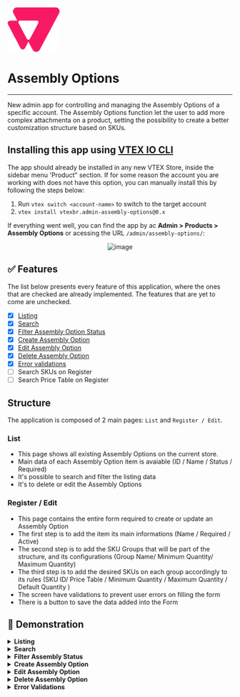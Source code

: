 
<img alt="VTEX Admin" src="./assets/vtex-logo.svg" height="100" width="117" />

# Assembly Options

---

New admin app for controlling and managing the Assembly Options of a specific account. The Assembly Options function let the user to add more complex attachmenta on a product, setting the possibility to create a better customization structure based on SKUs.

## Installing this app using [VTEX IO CLI](https://github.com/vtex/toolbelt)

The app should already be installed in any new VTEX Store, inside the sidebar menu 'Product" section.
If for some reason the account you are working with does not have this option, you can manually install this by following the steps below:

1. Run `vtex switch <account-name>` to switch to the target account
2. `vtex install vtexbr.admin-assembly-options@0.x`

If everything went well, you can find the app by ac  **Admin > Products > Assembly Options** or acessing the URL `/admin/assembly-options/`:

<div style="text-align:center">
<img width="284" alt="image" src="https://user-images.githubusercontent.com/53904010/164763210-b1d19376-eac3-48ee-92a1-d495c6365b36.png">
</div>


## ✅ Features
The list below presents every feature of this application, where the ones that are checked are already implemented. The features that are yet to come are unchecked.

- [x] [Listing](#listing)
- [x] [Search](#search)
- [x] [Filter Assembly Option Status](#filters)
- [x] [Create Assembly Option](#creation)
- [x] [Edit Assembly Option](#edition)
- [x] [Delete Assembly Option](#deletion)
- [x] [Error validations](#validation)
- [ ] Search SKUs on Register
- [ ] Search Price Table on Register

## Structure

The application is composed of 2 main pages: `List` and `Register / Edit`.

### List

- This page shows all existing Assembly Options on the current store.
- Main data of each Assembly Option item is avaiable (ID / Name / Status / Required)
- It's possible to search and filter the listing data
- It's to delete or edit the Assembly Options

### Register / Edit

- This page contains the entire form required to create or update an Assembly Option
- The first step is to add the item its main informations (Name / Required / Active)
- The second step is to add the SKU Groups that will be part of the structure, and its configurations (Group Name/ Minimum Quantity/ Maximum Quantity)
- The third step is to add the desired SKUs on each group accordingly to its rules (SKU ID/ Price Table / Minimum Quantity / Maximum Quantity / Default Quantity )
- The screen have validations to prevent user errors on filling the form
- There is a button to save the data added into the Form

## 🎥 Demonstration

<details id="listing">
<summary> <strong>Listing</strong> </summary>

![Listing](https://user-images.githubusercontent.com/53904010/164768650-f85f8670-3058-4952-9a8e-af86739dc4f9.gif)
</details>

<details id="search">
<summary> <strong>Search</strong> </summary>

![Search](https://user-images.githubusercontent.com/53904010/164768723-1dc5b5cc-527f-4de0-8a11-91845c8a31bd.gif)
</details>

<details id="filters">
<summary> <strong>Filter Assembly Status</strong> </summary>

![Filter](https://user-images.githubusercontent.com/53904010/164768777-87e44f13-c965-4d1b-9d96-24ee07fa8903.gif)
</details>

<details id="creation">
<summary> <strong>Create Assembly Option</strong> </summary>

![Creation2](https://user-images.githubusercontent.com/53904010/165098542-946b5450-b458-48b4-9d3c-808309760d0c.gif)
</details>

<details id="edition">
<summary> <strong>Edit Assembly Option</strong> </summary>

![Edit](https://user-images.githubusercontent.com/53904010/164768873-553f9a4b-c759-453f-8601-d490aece1155.gif)
</details>

<details id="deletion">
<summary> <strong>Delete Assembly Option</strong> </summary>

![Delete](https://user-images.githubusercontent.com/53904010/164768964-4fb41cc8-4a39-4d5e-bd48-6ee4028d8e07.gif)
</details>

<details id="validation">
<summary> <strong>Error Validations</strong> </summary>

![Validation2](https://user-images.githubusercontent.com/53904010/165098615-dfec4974-91e3-439b-953f-bd7585aab149.gif)
</details>

